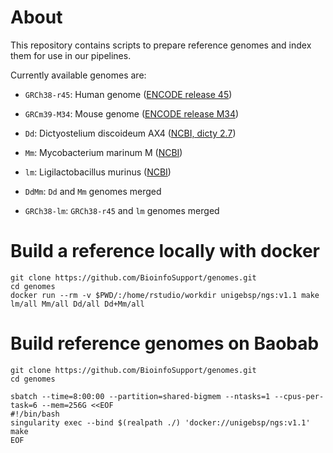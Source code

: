 

# About
This repository contains scripts to prepare reference genomes and index them for
use in our pipelines.

Currently available genomes are:

 - `GRCh38-r45`: Human genome ([ENCODE release 45](https://www.gencodegenes.org))
 
 - `GRCm39-M34`: Mouse genome ([ENCODE release M34](https://www.gencodegenes.org))
 
 - `Dd`: Dictyostelium discoideum AX4 ([NCBI, dicty 2.7](https://www.ncbi.nlm.nih.gov/datasets/genome/GCF_000004695.1/))
 
 - `Mm`: Mycobacterium marinum M ([NCBI](https://www.ncbi.nlm.nih.gov/datasets/genome/GCF_000018345.1/))
 
 - `lm`: Ligilactobacillus murinus ([NCBI](https://www.ncbi.nlm.nih.gov/datasets/genome/GCF_003288115.1/))
 
 - `DdMm`: `Dd` and `Mm` genomes merged
 
 - `GRCh38-lm`: `GRCh38-r45` and `lm` genomes merged



# Build a reference locally with docker
```
git clone https://github.com/BioinfoSupport/genomes.git
cd genomes
docker run --rm -v $PWD/:/home/rstudio/workdir unigebsp/ngs:v1.1 make lm/all Mm/all Dd/all Dd+Mm/all
```


# Build reference genomes on Baobab
```
git clone https://github.com/BioinfoSupport/genomes.git
cd genomes

sbatch --time=8:00:00 --partition=shared-bigmem --ntasks=1 --cpus-per-task=6 --mem=256G <<EOF
#!/bin/bash
singularity exec --bind $(realpath ./) 'docker://unigebsp/ngs:v1.1' make
EOF
```



